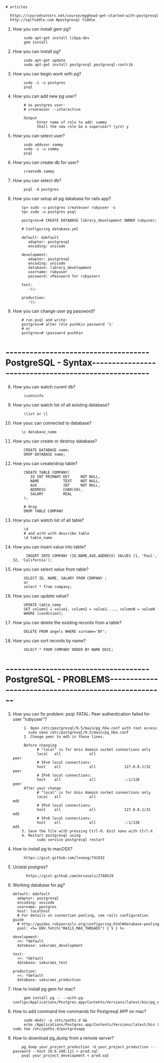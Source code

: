 `# articles`

      https://coursehunters.net/course/egghead-get-started-with-postgresql
      http://sqlfiddle.com #postgresql fiddle

1. How you can install gem pg?
      
            sudo apt-get install libpq-dev
            gem install
2. How you can install pg?
            
            sudo apt-get update
            sudo apt-get install postgresql postgresql-contrib
3. How you can begin work with pg?
      
            sudo -i -u postgres
            psql
4. How you can add new pg user?
            
            # as postgres user:
            # createuser --interactive
            
            Output
                  Enter name of role to add: sammy
                  Shall the new role be a superuser? (y/n) y
5. How you can select user?
      
            sudo adduser sammy
            sudo -i -u sammy
            psql
6. How you can create db for user?
            
            createdb sammy
7. How you can select db?
            
            psql -d postgres
10. How you can setup all pg database for rails app?  
            
            tp> sudo -u postgres createuser rubyuser -s
            tp> sudo -u postgres psql
            
            postgres=# CREATE DATABASE library_development OWNER rubyuser; 
            
            # Configuring database.yml
            
            default: &default
               adapter: postgresql
               encoding: unicode

            development:
               adapter: postgresql
               encoding: unicode
               database: library_development
               username: rubyuser
               password: <Password for rubyuser>

            test:
               -\\-

            production:
               -\\-
 2. How you can change user pg password?
      
            # run psql and write:
            postgres=# alter role pushkin password '1'
            # or 
            postgres=# \password pushkin
            
# ------------------------------------PostgreSQL - Syntax----------------------------------------------------

8. How you can watch curent db?
      
            \conninfo
9. How you can watch list of all existing database?
            
            \list or \l
10. How youc can connected to database?
            
            \c database_name
2. How you can create or destroy database?
            
            CREATE DATABASE name;
            DROP DATABASE name;
            
3. How you can create/drop table?
            
            CREATE TABLE COMPANY(
               ID INT PRIMARY KEY     NOT NULL,
               NAME           TEXT    NOT NULL,
               AGE            INT     NOT NULL,
               ADDRESS        CHAR(50),
               SALARY         REAL
            );
            
            # drop 
            DROP TABLE COMPANY
            
4. How you can watch list of all table?
            
            \d 
            # and with with describe table 
            \d table_name
5. How you can insert value into table?         
             
             INSERT INTO COMPANY (ID,NAME,AGE,ADDRESS) VALUES (1, 'Paul', 32, 'California');
6. How you can select value from table?
            
            SELECT ID, NAME, SALARY FROM COMPANY ;
            or 
            select * from company;
7. How you can update value?        
            
            UPDATE table_name
            SET column1 = value1, column2 = value2...., columnN = valueN
            WHERE [condition];
8. How you can delete the existing records from a table?
            
            DELETE FROM angels WHERE surname='BY';
9. How you can sort records by name?
            
            SELECT * FROM COMPANY ORDER BY NAME DESC;
            
# ------------------------------------PostgreSQL - PROBLEMS----------------------------------------------------

3. How you can fix problem: psql: FATAL: Peer authentication failed for user “rubyuser”?
            
            1. Open /etc/postgresql/9.5/main/pg_hba.conf with root access
              sudo nano /etc/postgresql/9.5/main/pg_hba.conf
            2. Change peer to md5 in these lines.

            Before changing
                  # "local" is for Unix domain socket connections only
                  local   all             all                                     peer
                  # IPv4 local connections:
                  host    all             all             127.0.0.1/32            peer
                  # IPv6 local connections:
                  host    all             all             ::1/128                 peer
            After your change
                  # "local" is for Unix domain socket connections only
                  local   all             all                                     md5
                  # IPv4 local connections:
                  host    all             all             127.0.0.1/32            md5
                  # IPv6 local connections:
                  host    all             all             ::1/128                 md5
           3. Save the file with pressing Ctrl-O. Exit nano with Ctrl-X
           4. Restart postgresql using
                  sudo service postgresql restart
            
5. How to install pg to macOSX?     
            
            https://gist.github.com/lxneng/741932
6. Unistal postgres?

             https://gist.github.com/mrcasals/2788529
7. Working database for pg?
            
       default: &default
         adapter: postgresql
         encoding: unicode
         username: postgres
         host: localhost
         # For details on connection pooling, see rails configuration guide
         # http://guides.rubyonrails.org/configuring.html#database-pooling
         pool: <%= ENV.fetch("RAILS_MAX_THREADS") { 5 } %>

       development:
         <<: *default
         database: sakurami_development

       test:
         <<: *default
         database: sakurami_test

       production:
         <<: *default
         database: sakurami_production
8. How to install pg gem for mac? 
            
            gem install pg -- --with-pg-config=/Applications/Postgres.app/Contents/Versions/latest/bin/pg_config
            
9. How to add command line commands for Postgresql APP on mac?
            
            sudo mkdir -p /etc/paths.d &&
            echo /Applications/Postgres.app/Contents/Versions/latest/bin | sudo tee /etc/paths.d/postgresapp

10. How to download pg_dump from a remote server?

            pg_dump your_project_production -U your_project_production --password --host 10.6.240.111 > prod.sql
            psql your_project_development < prod.sql

